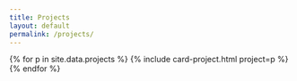 ```yaml
---
title: Projects
layout: default
permalink: /projects/
---
```


<section>
  <div class="grid grid-3">
    {% for p in site.data.projects %}
      {% include card-project.html project=p %}
    {% endfor %}
  </div>
</section>
